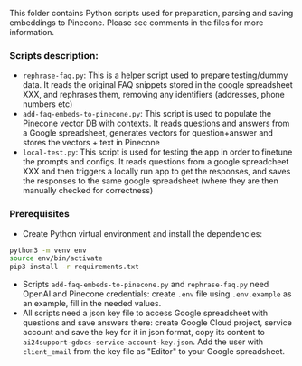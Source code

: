 This folder contains Python scripts used for preparation, parsing and saving embeddings to Pinecone.
Please see comments in the files for more information.

### Scripts description:
- `rephrase-faq.py`: This is a helper script used to prepare testing/dummy data. It reads the original FAQ snippets stored in the google spreadsheet XXX, and rephrases them, removing any identifiers (addresses, phone numbers etc)
- `add-faq-embeds-to-pinecone.py`: This script is used to populate the Pinecone vector DB with contexts. It reads questions and answers from a Google spreadsheet, generates vectors for question+answer and stores the vectors + text in Pinecone
- `local-test.py`: This script is used for testing the app in order to finetune the prompts and configs. It reads questions from a google spreadcheet XXX and then triggers a locally run app to get the responses, and saves the responses to the same google spreadsheet (where they are then manually checked for correctness)

### Prerequisites
- Create Python virtual environment and install the dependencies:
```bash
python3 -m venv env
source env/bin/activate
pip3 install -r requirements.txt
```
- Scripts `add-faq-embeds-to-pinecone.py` and `rephrase-faq.py` need OpenAI and Pinecone credentials: create `.env` file using `.env.example` as an example, fill in the needed values.
- All scripts need a json key file to access Google spreadsheet with questions and save answers there: create Google Cloud project, service account and save the key for it in json format, copy its content to `ai24support-gdocs-service-account-key.json`. Add the user with `client_email` from the key file as "Editor" to your Google spreadsheet.